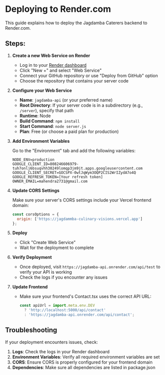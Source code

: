 # Deploying to Render.com

This guide explains how to deploy the Jagdamba Caterers backend to Render.com.

## Steps:

1. **Create a new Web Service on Render**

   - Log in to your [Render dashboard](https://dashboard.render.com/)
   - Click "New +" and select "Web Service"
   - Connect your GitHub repository or use "Deploy from GitHub" option
   - Choose the repository that contains your server code

2. **Configure your Web Service**

   - **Name**: `jagdamba-api` (or your preferred name)
   - **Root Directory**: If your server code is in a subdirectory (e.g., `/server`), specify that path
   - **Runtime**: Node
   - **Build Command**: `npm install`
   - **Start Command**: `node server.js`
   - **Plan**: Free (or choose a paid plan for production)

3. **Add Environment Variables**

   Go to the "Environment" tab and add the following variables:
   
   ```
   NODE_ENV=production
   GOOGLE_CLIENT_ID=808246606979-tuh7onlj6bsuqvhh30249lomqp3jm9jt.apps.googleusercontent.com
   GOOGLE_CLIENT_SECRET=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
   GOOGLE_REFRESH_TOKEN=[Your refresh token]
   OWNER_EMAIL=mahendra2731@gmail.com
   ```

4. **Update CORS Settings**

   Make sure your server's CORS settings include your Vercel frontend domain:
   
   ```javascript
   const corsOptions = {
     origin: ['https://jagdammba-culinary-visions.vercel.app']
   };
   ```

5. **Deploy**

   - Click "Create Web Service"
   - Wait for the deployment to complete

6. **Verify Deployment**

   - Once deployed, visit `https://jagdamba-api.onrender.com/api/test` to verify your API is working
   - Check the logs if you encounter any issues

7. **Update Frontend**

   - Make sure your frontend's Contact.tsx uses the correct API URL:
     ```javascript
     const apiUrl = import.meta.env.DEV 
       ? 'http://localhost:5000/api/contact' 
       : 'https://jagdamba-api.onrender.com/api/contact';
     ```

## Troubleshooting

If your deployment encounters issues, check:

1. **Logs**: Check the logs in your Render dashboard
2. **Environment Variables**: Verify all required environment variables are set
3. **CORS**: Ensure CORS is properly configured for your frontend domain
4. **Dependencies**: Make sure all dependencies are listed in package.json
